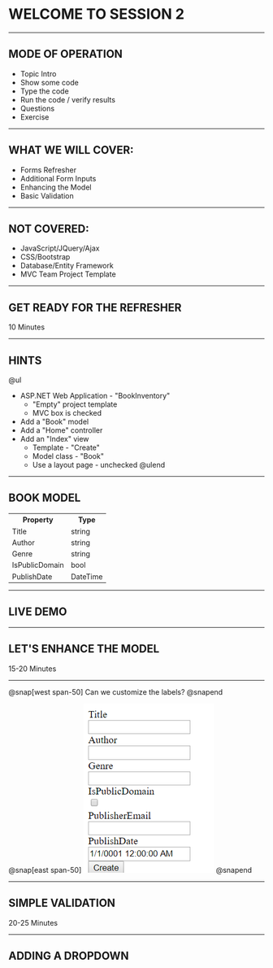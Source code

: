 # WELCOME TO SESSION 2

---

## MODE OF OPERATION

- Topic Intro
- Show some code
- Type the code
- Run the code / verify results
- Questions
- Exercise

---

## WHAT WE WILL COVER:

- Forms Refresher
- Additional Form Inputs
- Enhancing the Model
- Basic Validation

---

## NOT COVERED:

- JavaScript/JQuery/Ajax
- CSS/Bootstrap
- Database/Entity Framework
- MVC Team Project Template

---

## GET READY FOR THE REFRESHER

10 Minutes

---

## HINTS

@ul[](false)
- ASP.NET Web Application - "BookInventory"
  - "Empty" project template
  - MVC box is checked
- Add a "Book" model
- Add a "Home" controller
- Add an "Index" view
  - Template - "Create"
  - Model class - "Book"
  - Use a layout page - unchecked
@ulend

---

## BOOK MODEL

<table>
    <tr>
        <th>Property</th>
        <th>Type</th>
    </tr>
    <tr>
        <td>Title</td>
        <td>string</td>
    </tr>
    <tr>
        <td>Author</td>
        <td>string</td>
    </tr>
    <tr>
        <td>Genre</td>
        <td>string</td>
    </tr>
    <tr>
        <td>IsPublicDomain</td>
        <td>bool</td>
    </tr>
    <tr>
        <td>PublishDate</td>
        <td>DateTime</td>
    </tr>
</table>

---

## LIVE DEMO

---

## LET'S ENHANCE THE MODEL

15-20 Minutes

---

@snap[west span-50]
Can we customize the labels?
@snapend

@snap[east span-50]
![](assets/img/custom_labels.png)
@snapend

---

## SIMPLE VALIDATION

20-25 Minutes

---

## ADDING A DROPDOWN
